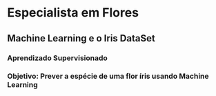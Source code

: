 # Especialista em Flores
## Machine Learning e o Iris DataSet

### Aprendizado Supervisionado
### Objetivo: Prever a espécie de uma flor íris usando Machine Learning

